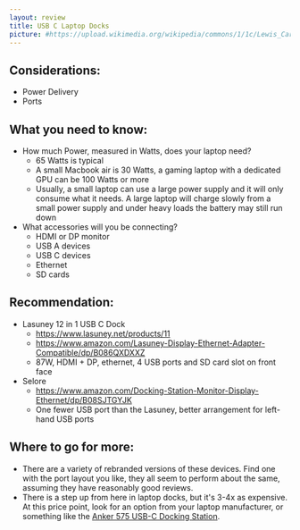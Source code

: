 ```yaml
---
layout: review
title: USB C Laptop Docks
picture: #https://upload.wikimedia.org/wikipedia/commons/1/1c/Lewis_Carroll_-_Henry_Holiday_-_Hunting_of_the_Snark_-_Plate_10.jpg
---
```


## Considerations:
- Power Delivery
- Ports


## What you need to know:
- How much Power, measured in Watts, does your laptop need?
    - 65 Watts is typical
    - A small Macbook air is 30 Watts, a gaming laptop with a dedicated GPU can be 100 Watts or more
    - Usually, a small laptop can use a large power supply and it will only consume what it needs. A large laptop will charge slowly from a small power supply and under heavy loads the battery may still run down
- What accessories will you be connecting?
    - HDMI or DP monitor
    - USB A devices
    - USB C devices
    - Ethernet
    - SD cards


## Recommendation:
- Lasuney 12 in 1 USB C Dock
    - https://www.lasuney.net/products/11
    - https://www.amazon.com/Lasuney-Display-Ethernet-Adapter-Compatible/dp/B086QXDXXZ
    - 87W, HDMI + DP, ethernet, 4 USB ports and SD card slot on front face
- Selore
    - https://www.amazon.com/Docking-Station-Monitor-Display-Ethernet/dp/B08SJTGYJK
    - One fewer USB port than the Lasuney, better arrangement for left-hand USB ports


## Where to go for more:
- There are a variety of rebranded versions of these devices. Find one with the port layout you like, they all seem to perform about the same, assuming they have reasonably good reviews.
- There is a step up from here in laptop docks, but it's 3-4x as expensive. At this price point, look for an option from your laptop manufacturer, or something like the [Anker 575 USB-C Docking Station](https://www.amazon.com/Anker-Docking-PowerExpand-Charging-Ethernet/dp/B088F7SY6S).